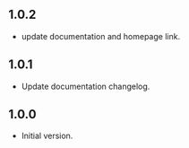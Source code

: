 ## 1.0.2

- update documentation and homepage link.

## 1.0.1

- Update documentation changelog.

## 1.0.0

- Initial version.

